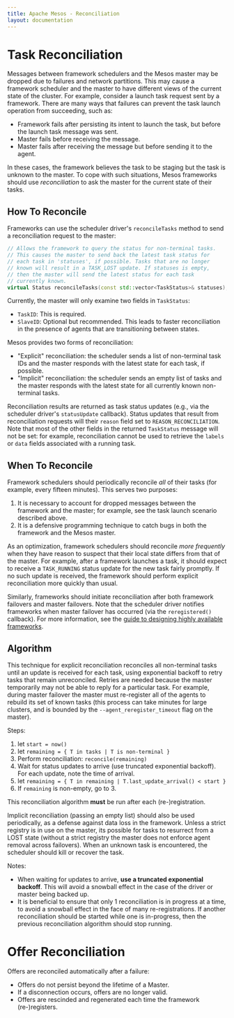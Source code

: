 ```yaml
---
title: Apache Mesos - Reconciliation
layout: documentation
---
```


# Task Reconciliation

Messages between framework schedulers and the Mesos master may be dropped due to
failures and network partitions. This may cause a framework scheduler and the
master to have different views of the current state of the cluster. For example,
consider a launch task request sent by a framework.  There are many ways that
failures can prevent the task launch operation from succeeding, such as:

* Framework fails after persisting its intent to launch the task, but
before the launch task message was sent.
* Master fails before receiving the message.
* Master fails after receiving the message but before sending it to the
agent.

In these cases, the framework believes the task to be staging but the task is
unknown to the master. To cope with such situations, Mesos frameworks should use
*reconciliation* to ask the master for the current state of their tasks.

## How To Reconcile

Frameworks can use the scheduler driver's `reconcileTasks` method to send a
reconciliation request to the master:

~~~cpp
// Allows the framework to query the status for non-terminal tasks.
// This causes the master to send back the latest task status for
// each task in 'statuses', if possible. Tasks that are no longer
// known will result in a TASK_LOST update. If statuses is empty,
// then the master will send the latest status for each task
// currently known.
virtual Status reconcileTasks(const std::vector<TaskStatus>& statuses);
~~~

Currently, the master will only examine two fields in `TaskStatus`:

* `TaskID`: This is required.
* `SlaveID`: Optional but recommended. This leads to faster reconciliation in
the presence of agents that are transitioning between states.

Mesos provides two forms of reconciliation:

* "Explicit" reconciliation: the scheduler sends a list of non-terminal task IDs
  and the master responds with the latest state for each task, if possible.
* "Implicit" reconciliation: the scheduler sends an empty list of tasks
  and the master responds with the latest state for all currently known
  non-terminal tasks.

Reconciliation results are returned as task status updates (e.g., via the
scheduler driver's `statusUpdate` callback). Status updates that result from
reconciliation requests will their `reason` field set to
`REASON_RECONCILIATION`. Note that most of the other fields in the returned
`TaskStatus` message will not be set: for example, reconciliation cannot be used
to retrieve the `labels` or `data` fields associated with a running task.

## When To Reconcile

Framework schedulers should periodically reconcile *all* of their tasks (for
example, every fifteen minutes). This serves two purposes:

  1. It is necessary to account for dropped messages between the framework and
     the master; for example, see the task launch scenario described above.
  2. It is a defensive programming technique to catch bugs in both the framework
     and the Mesos master.

As an optimization, framework schedulers should reconcile _more frequently_ when
they have reason to suspect that their local state differs from that of the
master. For example, after a framework launches a task, it should expect to
receive a `TASK_RUNNING` status update for the new task fairly promptly. If no
such update is received, the framework should perform explicit reconciliation
more quickly than usual.

Similarly, frameworks should initiate reconciliation after both framework
failovers and master failovers. Note that the scheduler driver notifies
frameworks when master failover has occurred (via the `reregistered()`
callback). For more information, see the
[guide to designing highly available frameworks](high-availability-framework-guide.html).

## Algorithm

This technique for explicit reconciliation reconciles all non-terminal tasks
until an update is received for each task, using exponential backoff to retry
tasks that remain unreconciled. Retries are needed because the master temporarily
may not be able to reply for a particular task. For example, during master
failover the master must re-register all of the agents to rebuild its
set of known tasks (this process can take minutes for large clusters, and
is bounded by the `--agent_reregister_timeout` flag on the master).

Steps:

1. let `start = now()`
2. let `remaining = { T in tasks | T is non-terminal }`
3. Perform reconciliation: `reconcile(remaining)`
4. Wait for status updates to arrive (use truncated exponential backoff). For each update, note the time of arrival.
5. let `remaining = { T in remaining | T.last_update_arrival() < start }`
6. If `remaining` is non-empty, go to 3.

This reconciliation algorithm **must** be run after each (re-)registration.

Implicit reconciliation (passing an empty list) should also be used
periodically, as a defense against data loss in the framework. Unless a
strict registry is in use on the master, its possible for tasks to resurrect
from a LOST state (without a strict registry the master does not enforce
agent removal across failovers). When an unknown task is encountered, the
scheduler should kill or recover the task.

Notes:

* When waiting for updates to arrive, **use a truncated exponential backoff**.
This will avoid a snowball effect in the case of the driver or master being
backed up.
* It is beneficial to ensure that only 1 reconciliation is in progress at a
time, to avoid a snowball effect in the face of many re-registrations.
If another reconciliation should be started while one is in-progress,
then the previous reconciliation algorithm should stop running.


# Offer Reconciliation

Offers are reconciled automatically after a failure:

* Offers do not persist beyond the lifetime of a Master.
* If a disconnection occurs, offers are no longer valid.
* Offers are rescinded and regenerated each time the framework (re-)registers.
